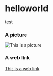 # helloworld
test 

### A picture ###
![This is a picture](https://www.google.ch/url?sa=i&rct=j&q=&esrc=s&source=images&cd=&cad=rja&uact=8&ved=0ahUKEwjX_YS7ubHWAhVBShQKHefPB3gQjRwIBw&url=https%3A%2F%2Fmedium.com%2Fproductivity-in-the-cloud%2F6-links-that-will-show-you-what-google-knows-about-you-f39b8af9decc&psig=AFQjCNFnR7628oOtDUn7qZPl2T6emLSaig&ust=1505917313539823)

### A web link
[This is a web link][link]

[link]:(www.github.com)
